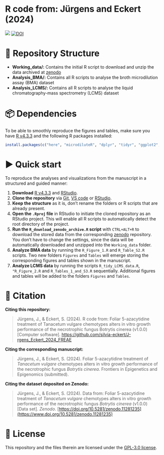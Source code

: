 
<!-- README.md is generated from README.Rmd. Please edit that file -->

# R code from: Jürgens and Eckert (2024)

![](https://img.shields.io/badge/repo%20status-archived-orange.svg)
[![DOI](https://zenodo.org/badge/805307619.svg)](https://zenodo.org/doi/10.5281/zenodo.12825708)

# :open_file_folder: Repository Structure

- **Working_data/:** Contains the initial R script to download and unzip
  the data archived at [zenodo](https://zenodo.org/)
- **Analysis_BMA/:** Contains all R scripts to analyse the broth
  microdilution assay (BMA) dataset
- **Analysis_LCMS/:** Contains all R scripts to analyse the liquid
  chromatography-mass spectrometry (LCMS) dataset

# :package: Dependencies

To be able to smoothly reproduce the figures and tables, make sure you
have [R v4.3.3](https://cran.uni-muenster.de/index.html) and the
following R packages installed:

``` r
install.packages(c("here", "microdiluteR", "dplyr", "tidyr", "ggplot2", "ggpubr", "cowplot", "vegan", "reshape2"))
```

# :arrow_forward: Quick start

To reproduce the analyses and visualizations from the manuscript in a
structured and guided manner:

1.  **Download** [R v4.3.3](https://cran.uni-muenster.de/index.html) and
    [RStudio](https://posit.co/download/rstudio-desktop/).
2.  **Clone the repository** via
    [Git](https://docs.github.com/en/repositories/creating-and-managing-repositories/cloning-a-repository),
    [VS
    code](https://learn.microsoft.com/en-gb/azure/developer/javascript/how-to/with-visual-studio-code/clone-github-repository?tabs=activity-bar)
    or
    [RStudio](https://argoshare.is.ed.ac.uk/healthyr_book/clone-an-existing-github-project-to-new-rstudio-project.html).
3.  **Keep the structure** as it is, don’t rename the folders or R
    scripts that are already present.
4.  **Open the `.Rproj` file** in RStudio to initiate the cloned
    repository as an RStudio project. This will enable all R scripts to
    automatically detect the root directory of the project.
5.  **Run the `R_download_zenodo_archive.R` script** with `CTRL+ALT+R`
    to download the stored data from the corresponding
    [zenodo](https://zenodo.org/) repository. You don’t have to change
    the settings, since the data will be automatically downloaded and
    unzipped into the `Working_data` folder.
6.  **Analyze BMA data** by running the `R_Figure_1.R` and
    `R_Table_S2.R` scripts. Two new folders `Figures` and `Tables` will
    emerge storing the corresponding figures and tables shown in the
    manuscript.
7.  **Analyze LCMS data** by running the scripts `R_tidy_LCMS_data.R`,
    `"R_Figure_2.R` and `R_Tables_1_and_S3.R` sequentially. Additional
    figures and tables will be added to the folders `Figures` and
    `Tables`.

# :pushpin: Citation

**Citing this repository:**

> Jürgens, J., & Eckert, S. (2024). R code from: Foliar 5-azacytidine
> treatment of Tanacetum vulgare chemotypes alters in vitro growth
> performance of the necrotrophic fungus Botrytis cinerea (v1.0.0)
> \[Computer software\].
> <https://github.com/silvia-eckert/J-rgens_Eckert_2024_FREAE>

**Citing the corresponding manuscript:**

> Jürgens, J., & Eckert, S. (2024). Foliar 5-azacytidine treatment of
> *Tanacetum vulgare* chemotypes alters in vitro growth performance of
> the necrotrophic fungus *Botrytis cinerea*. Frontiers in Epigenetics
> and Epigenomics (submitted).

**Citing the dataset deposited on Zenodo:**

> Jürgens, J., & Eckert, S. (2024). Data from: Foliar 5-azacytidine
> treatment of *Tanacetum vulgare* chemotypes alters in vitro growth
> performance of the necrotrophic fungus *Botrytis cinerea* (v1.0.0)
> \[Data set\]. *Zenodo*.
> [https://doi.org/10.5281/zenodo.11281235](https://www.doi.org/10.5281/zenodo.11281235)

# :scroll: License

This repository and the files therein are licensed under the [GPL-3.0
license](https://www.gnu.org/licenses/gpl-3.0.html.en).
